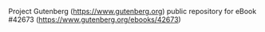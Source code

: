 Project Gutenberg (https://www.gutenberg.org) public repository for eBook #42673 (https://www.gutenberg.org/ebooks/42673)
